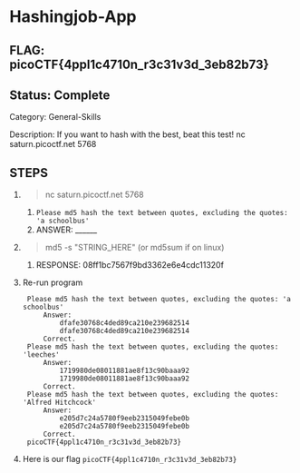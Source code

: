 # Hashingjob-App

## FLAG: picoCTF{4ppl1c4710n_r3c31v3d_3eb82b73}

## Status: Complete

Category: General-Skills

Description: If you want to hash with the best, beat this test! nc saturn.picoctf.net 5768

## STEPS

1. > nc saturn.picoctf.net 5768
   1. `Please md5 hash the text between quotes, excluding the quotes: 'a schoolbus'`
   2. ANSWER: ______
2. > md5 -s "STRING_HERE" (or md5sum if on linux)
   1. RESPONSE: 08ff1bc7567f9bd3362e6e4cdc11320f
3. Re-run program

   ```Text
    Please md5 hash the text between quotes, excluding the quotes: 'a schoolbus'
        Answer:
            dfafe30768c4ded89ca210e239682514
            dfafe30768c4ded89ca210e239682514
        Correct.
    Please md5 hash the text between quotes, excluding the quotes: 'leeches'
        Answer:
            1719980de08011881ae8f13c90baaa92
            1719980de08011881ae8f13c90baaa92
        Correct.
    Please md5 hash the text between quotes, excluding the quotes: 'Alfred Hitchcock'
        Answer:
            e205d7c24a5780f9eeb2315049febe0b
            e205d7c24a5780f9eeb2315049febe0b
        Correct.
    picoCTF{4ppl1c4710n_r3c31v3d_3eb82b73}
   ```

4. Here is our flag `picoCTF{4ppl1c4710n_r3c31v3d_3eb82b73}`
